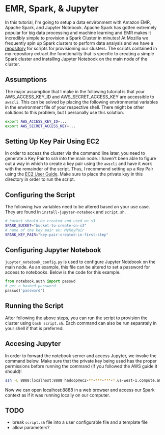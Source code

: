 # EMR, Spark, & Jupyter
In this tutorial, I'm going to setup a data environment with Amazon EMR, Apache Spark, and Jupyter Notebook. Apache Spark has gotten extremely popular for big data processing and machine learning and EMR makes it incredibly simple to provision a Spark Cluster in minutes! At Mozilla we frequently spin up Spark clusters to perform data analysis and we have a [repository](https://github.com/mozilla/emr-bootstrap-spark) for scripts for provisioning our clusters. The scripts contained in my repository extract the functionality that is specific to creating a simple Spark cluster and installing Jupyter Notebook on the main node of the cluster.

## Assumptions
The major assumption that I make in the following tutorial is that your AWS_ACCESS_KEY_ID and AWS_SECRET_ACCESS_KEY are accessible to `awscli`. This can be solved by placing the following environmental variables in the environment file of your respective shell. There might be other solutions to this problem, but I personally use this solution.

```bash
export AWS_ACCESS_KEY_ID=...
export AWS_SECRET_ACCESS_KEY=...
```

## Setting Up Key Pair Using EC2
In order to access the cluster via the command line later, you need to generate a Key Pair to ssh into the main node. I haven't been able to figure out a way in which to create a key pair using the `awscli` and have it work with the remainder of the script. Thus, I recommend setting up a Key Pair using the [EC2 User Guide](http://docs.aws.amazon.com/AWSEC2/latest/UserGuide/ec2-key-pairs.html#having-ec2-create-your-key-pair). Make sure to place the private key in this directory in order to run the script.

## Configuring the Script
The following two variables need to be altered based on your use case. They are found in `install-jupyter-notebook` and `script.sh`.

```bash
# bucket should be created and used on s3
SPARK_BUCKET="bucket-to-create-on-s3"
# name of the key pair ex: MyKeyPair
SPARK_KEY_PAIR="key-pair-created-in-first-step"
```

## Configuring Jupyter Notebook
`jupyter_notebook_config.py` is used to configure Jupyter Notebook on the main node. As an example, this file can be altered to set a password for access to notebooks. Below is the code for this example.

```python
from notebook.auth import passwd
# get a hashed password
passwd('password')
```

## Running the Script
After following the above steps, you can run the script to provision the cluster using `bash script.sh`. Each command can also be run separately in your shell if that is preferred.

## Accesing Jupyter
In order to forward the notebook server and access Jupyter, we invoke the command below. Make sure
that the private key being used has the proper permissions before running the command (if you followed
the AWS guide it should)!

```bash
ssh -L 8888:localhost:8888 hadoop@ec2-**-***-***-*.us-west-1.compute.amazonaws.com -i <key pair>.pem  
```

Now we can open localhost:8888 in a web browser and access our Spark context as if it was running
locally on our computer.


## TODO
- break `script.sh` file into a user configurable file and a template file
- allow parameters?
